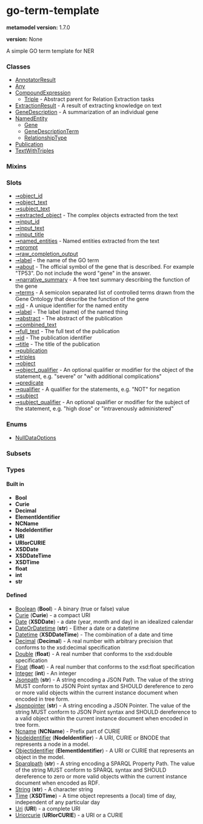 
# go-term-template


**metamodel version:** 1.7.0

**version:** None


A simple GO term template for NER


### Classes

 * [AnnotatorResult](AnnotatorResult.md)
 * [Any](Any.md)
 * [CompoundExpression](CompoundExpression.md)
     * [Triple](Triple.md) - Abstract parent for Relation Extraction tasks
 * [ExtractionResult](ExtractionResult.md) - A result of extracting knowledge on text
 * [GeneDescription](GeneDescription.md) - A summarization of an individual gene
 * [NamedEntity](NamedEntity.md)
     * [Gene](Gene.md)
     * [GeneDescriptionTerm](GeneDescriptionTerm.md)
     * [RelationshipType](RelationshipType.md)
 * [Publication](Publication.md)
 * [TextWithTriples](TextWithTriples.md)

### Mixins


### Slots

 * [➞object_id](annotatorResult__object_id.md)
 * [➞object_text](annotatorResult__object_text.md)
 * [➞subject_text](annotatorResult__subject_text.md)
 * [➞extracted_object](extractionResult__extracted_object.md) - The complex objects extracted from the text
 * [➞input_id](extractionResult__input_id.md)
 * [➞input_text](extractionResult__input_text.md)
 * [➞input_title](extractionResult__input_title.md)
 * [➞named_entities](extractionResult__named_entities.md) - Named entities extracted from the text
 * [➞prompt](extractionResult__prompt.md)
 * [➞raw_completion_output](extractionResult__raw_completion_output.md)
 * [➞label](geneDescriptionTerm__label.md) - the name of the GO term
 * [➞about](geneDescription__about.md) - The official symbol of the gene that is described. For example "TP53". Do not include the word "gene" in the answer.
 * [➞narrative_summary](geneDescription__narrative_summary.md) - A free text summary describing the function of the gene
 * [➞terms](geneDescription__terms.md) - A semicolon separated list of controlled terms drawn from the Gene Ontology that describe the function of the gene
 * [➞id](namedEntity__id.md) - A unique identifier for the named entity
 * [➞label](namedEntity__label.md) - The label (name) of the named thing
 * [➞abstract](publication__abstract.md) - The abstract of the publication
 * [➞combined_text](publication__combined_text.md)
 * [➞full_text](publication__full_text.md) - The full text of the publication
 * [➞id](publication__id.md) - The publication identifier
 * [➞title](publication__title.md) - The title of the publication
 * [➞publication](textWithTriples__publication.md)
 * [➞triples](textWithTriples__triples.md)
 * [➞object](triple__object.md)
 * [➞object_qualifier](triple__object_qualifier.md) - An optional qualifier or modifier for the object of the statement, e.g. "severe" or "with additional complications"
 * [➞predicate](triple__predicate.md)
 * [➞qualifier](triple__qualifier.md) - A qualifier for the statements, e.g. "NOT" for negation
 * [➞subject](triple__subject.md)
 * [➞subject_qualifier](triple__subject_qualifier.md) - An optional qualifier or modifier for the subject of the statement, e.g. "high dose" or "intravenously administered"

### Enums

 * [NullDataOptions](NullDataOptions.md)

### Subsets


### Types


#### Built in

 * **Bool**
 * **Curie**
 * **Decimal**
 * **ElementIdentifier**
 * **NCName**
 * **NodeIdentifier**
 * **URI**
 * **URIorCURIE**
 * **XSDDate**
 * **XSDDateTime**
 * **XSDTime**
 * **float**
 * **int**
 * **str**

#### Defined

 * [Boolean](types/Boolean.md)  (**Bool**)  - A binary (true or false) value
 * [Curie](types/Curie.md)  (**Curie**)  - a compact URI
 * [Date](types/Date.md)  (**XSDDate**)  - a date (year, month and day) in an idealized calendar
 * [DateOrDatetime](types/DateOrDatetime.md)  (**str**)  - Either a date or a datetime
 * [Datetime](types/Datetime.md)  (**XSDDateTime**)  - The combination of a date and time
 * [Decimal](types/Decimal.md)  (**Decimal**)  - A real number with arbitrary precision that conforms to the xsd:decimal specification
 * [Double](types/Double.md)  (**float**)  - A real number that conforms to the xsd:double specification
 * [Float](types/Float.md)  (**float**)  - A real number that conforms to the xsd:float specification
 * [Integer](types/Integer.md)  (**int**)  - An integer
 * [Jsonpath](types/Jsonpath.md)  (**str**)  - A string encoding a JSON Path. The value of the string MUST conform to JSON Point syntax and SHOULD dereference to zero or more valid objects within the current instance document when encoded in tree form.
 * [Jsonpointer](types/Jsonpointer.md)  (**str**)  - A string encoding a JSON Pointer. The value of the string MUST conform to JSON Point syntax and SHOULD dereference to a valid object within the current instance document when encoded in tree form.
 * [Ncname](types/Ncname.md)  (**NCName**)  - Prefix part of CURIE
 * [Nodeidentifier](types/Nodeidentifier.md)  (**NodeIdentifier**)  - A URI, CURIE or BNODE that represents a node in a model.
 * [Objectidentifier](types/Objectidentifier.md)  (**ElementIdentifier**)  - A URI or CURIE that represents an object in the model.
 * [Sparqlpath](types/Sparqlpath.md)  (**str**)  - A string encoding a SPARQL Property Path. The value of the string MUST conform to SPARQL syntax and SHOULD dereference to zero or more valid objects within the current instance document when encoded as RDF.
 * [String](types/String.md)  (**str**)  - A character string
 * [Time](types/Time.md)  (**XSDTime**)  - A time object represents a (local) time of day, independent of any particular day
 * [Uri](types/Uri.md)  (**URI**)  - a complete URI
 * [Uriorcurie](types/Uriorcurie.md)  (**URIorCURIE**)  - a URI or a CURIE
